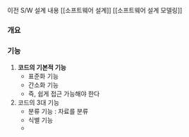이전 S/W 설계 내용 
[[소프트웨어 설계]]
[[소프트웨어 설계 모델링]]


### 개요 


### 기능 
1. **코드의 기본적 기능** 
	- 표준화 기능
	- 간소화 기능 
	- 즉, 쉽게 접근 가능해야 한다 
2. 코드의 3대 기능
	- 분류 기능 : 자료를 분류
	- 식별 기능
	- 
